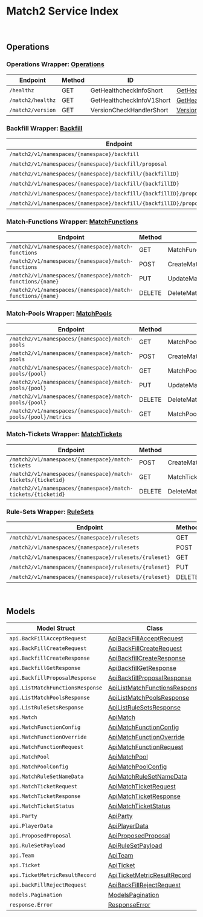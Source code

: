 # Match2 Service Index

&nbsp;

## Operations

### Operations Wrapper:  [Operations](../../services-api/pkg/service/match2/operations.go)
| Endpoint | Method | ID | Class | Wrapper | Example |
|---|---|---|---|---|---|
| `/healthz` | GET | GetHealthcheckInfoShort | [GetHealthcheckInfoShort](../../match2-sdk/pkg/match2client/operations/operations_client.go) | [GetHealthcheckInfoShort](../../services-api/pkg/service/match2/operations.go) | [GetHealthcheckInfoShort](../../samples/cli/cmd/match2/operations/getHealthcheckInfo.go) |
| `/match2/healthz` | GET | GetHealthcheckInfoV1Short | [GetHealthcheckInfoV1Short](../../match2-sdk/pkg/match2client/operations/operations_client.go) | [GetHealthcheckInfoV1Short](../../services-api/pkg/service/match2/operations.go) | [GetHealthcheckInfoV1Short](../../samples/cli/cmd/match2/operations/getHealthcheckInfoV1.go) |
| `/match2/version` | GET | VersionCheckHandlerShort | [VersionCheckHandlerShort](../../match2-sdk/pkg/match2client/operations/operations_client.go) | [VersionCheckHandlerShort](../../services-api/pkg/service/match2/operations.go) | [VersionCheckHandlerShort](../../samples/cli/cmd/match2/operations/versionCheckHandler.go) |

### Backfill Wrapper:  [Backfill](../../services-api/pkg/service/match2/backfill.go)
| Endpoint | Method | ID | Class | Wrapper | Example |
|---|---|---|---|---|---|
| `/match2/v1/namespaces/{namespace}/backfill` | POST | CreateBackfillShort | [CreateBackfillShort](../../match2-sdk/pkg/match2client/backfill/backfill_client.go) | [CreateBackfillShort](../../services-api/pkg/service/match2/backfill.go) | [CreateBackfillShort](../../samples/cli/cmd/match2/backfill/createBackfill.go) |
| `/match2/v1/namespaces/{namespace}/backfill/proposal` | GET | GetBackfillProposalShort | [GetBackfillProposalShort](../../match2-sdk/pkg/match2client/backfill/backfill_client.go) | [GetBackfillProposalShort](../../services-api/pkg/service/match2/backfill.go) | [GetBackfillProposalShort](../../samples/cli/cmd/match2/backfill/getBackfillProposal.go) |
| `/match2/v1/namespaces/{namespace}/backfill/{backfillID}` | GET | GetBackfillShort | [GetBackfillShort](../../match2-sdk/pkg/match2client/backfill/backfill_client.go) | [GetBackfillShort](../../services-api/pkg/service/match2/backfill.go) | [GetBackfillShort](../../samples/cli/cmd/match2/backfill/getBackfill.go) |
| `/match2/v1/namespaces/{namespace}/backfill/{backfillID}` | DELETE | DeleteBackfillShort | [DeleteBackfillShort](../../match2-sdk/pkg/match2client/backfill/backfill_client.go) | [DeleteBackfillShort](../../services-api/pkg/service/match2/backfill.go) | [DeleteBackfillShort](../../samples/cli/cmd/match2/backfill/deleteBackfill.go) |
| `/match2/v1/namespaces/{namespace}/backfill/{backfillID}/proposal/accept` | PUT | AcceptBackfillShort | [AcceptBackfillShort](../../match2-sdk/pkg/match2client/backfill/backfill_client.go) | [AcceptBackfillShort](../../services-api/pkg/service/match2/backfill.go) | [AcceptBackfillShort](../../samples/cli/cmd/match2/backfill/acceptBackfill.go) |
| `/match2/v1/namespaces/{namespace}/backfill/{backfillID}/proposal/reject` | PUT | RejectBackfillShort | [RejectBackfillShort](../../match2-sdk/pkg/match2client/backfill/backfill_client.go) | [RejectBackfillShort](../../services-api/pkg/service/match2/backfill.go) | [RejectBackfillShort](../../samples/cli/cmd/match2/backfill/rejectBackfill.go) |

### Match-Functions Wrapper:  [MatchFunctions](../../services-api/pkg/service/match2/matchFunctions.go)
| Endpoint | Method | ID | Class | Wrapper | Example |
|---|---|---|---|---|---|
| `/match2/v1/namespaces/{namespace}/match-functions` | GET | MatchFunctionListShort | [MatchFunctionListShort](../../match2-sdk/pkg/match2client/match_functions/match_functions_client.go) | [MatchFunctionListShort](../../services-api/pkg/service/match2/matchFunctions.go) | [MatchFunctionListShort](../../samples/cli/cmd/match2/matchFunctions/matchFunctionList.go) |
| `/match2/v1/namespaces/{namespace}/match-functions` | POST | CreateMatchFunctionShort | [CreateMatchFunctionShort](../../match2-sdk/pkg/match2client/match_functions/match_functions_client.go) | [CreateMatchFunctionShort](../../services-api/pkg/service/match2/matchFunctions.go) | [CreateMatchFunctionShort](../../samples/cli/cmd/match2/matchFunctions/createMatchFunction.go) |
| `/match2/v1/namespaces/{namespace}/match-functions/{name}` | PUT | UpdateMatchFunctionShort | [UpdateMatchFunctionShort](../../match2-sdk/pkg/match2client/match_functions/match_functions_client.go) | [UpdateMatchFunctionShort](../../services-api/pkg/service/match2/matchFunctions.go) | [UpdateMatchFunctionShort](../../samples/cli/cmd/match2/matchFunctions/updateMatchFunction.go) |
| `/match2/v1/namespaces/{namespace}/match-functions/{name}` | DELETE | DeleteMatchFunctionShort | [DeleteMatchFunctionShort](../../match2-sdk/pkg/match2client/match_functions/match_functions_client.go) | [DeleteMatchFunctionShort](../../services-api/pkg/service/match2/matchFunctions.go) | [DeleteMatchFunctionShort](../../samples/cli/cmd/match2/matchFunctions/deleteMatchFunction.go) |

### Match-Pools Wrapper:  [MatchPools](../../services-api/pkg/service/match2/matchPools.go)
| Endpoint | Method | ID | Class | Wrapper | Example |
|---|---|---|---|---|---|
| `/match2/v1/namespaces/{namespace}/match-pools` | GET | MatchPoolListShort | [MatchPoolListShort](../../match2-sdk/pkg/match2client/match_pools/match_pools_client.go) | [MatchPoolListShort](../../services-api/pkg/service/match2/matchPools.go) | [MatchPoolListShort](../../samples/cli/cmd/match2/matchPools/matchPoolList.go) |
| `/match2/v1/namespaces/{namespace}/match-pools` | POST | CreateMatchPoolShort | [CreateMatchPoolShort](../../match2-sdk/pkg/match2client/match_pools/match_pools_client.go) | [CreateMatchPoolShort](../../services-api/pkg/service/match2/matchPools.go) | [CreateMatchPoolShort](../../samples/cli/cmd/match2/matchPools/createMatchPool.go) |
| `/match2/v1/namespaces/{namespace}/match-pools/{pool}` | GET | MatchPoolDetailsShort | [MatchPoolDetailsShort](../../match2-sdk/pkg/match2client/match_pools/match_pools_client.go) | [MatchPoolDetailsShort](../../services-api/pkg/service/match2/matchPools.go) | [MatchPoolDetailsShort](../../samples/cli/cmd/match2/matchPools/matchPoolDetails.go) |
| `/match2/v1/namespaces/{namespace}/match-pools/{pool}` | PUT | UpdateMatchPoolShort | [UpdateMatchPoolShort](../../match2-sdk/pkg/match2client/match_pools/match_pools_client.go) | [UpdateMatchPoolShort](../../services-api/pkg/service/match2/matchPools.go) | [UpdateMatchPoolShort](../../samples/cli/cmd/match2/matchPools/updateMatchPool.go) |
| `/match2/v1/namespaces/{namespace}/match-pools/{pool}` | DELETE | DeleteMatchPoolShort | [DeleteMatchPoolShort](../../match2-sdk/pkg/match2client/match_pools/match_pools_client.go) | [DeleteMatchPoolShort](../../services-api/pkg/service/match2/matchPools.go) | [DeleteMatchPoolShort](../../samples/cli/cmd/match2/matchPools/deleteMatchPool.go) |
| `/match2/v1/namespaces/{namespace}/match-pools/{pool}/metrics` | GET | MatchPoolMetricShort | [MatchPoolMetricShort](../../match2-sdk/pkg/match2client/match_pools/match_pools_client.go) | [MatchPoolMetricShort](../../services-api/pkg/service/match2/matchPools.go) | [MatchPoolMetricShort](../../samples/cli/cmd/match2/matchPools/matchPoolMetric.go) |

### Match-Tickets Wrapper:  [MatchTickets](../../services-api/pkg/service/match2/matchTickets.go)
| Endpoint | Method | ID | Class | Wrapper | Example |
|---|---|---|---|---|---|
| `/match2/v1/namespaces/{namespace}/match-tickets` | POST | CreateMatchTicketShort | [CreateMatchTicketShort](../../match2-sdk/pkg/match2client/match_tickets/match_tickets_client.go) | [CreateMatchTicketShort](../../services-api/pkg/service/match2/matchTickets.go) | [CreateMatchTicketShort](../../samples/cli/cmd/match2/matchTickets/createMatchTicket.go) |
| `/match2/v1/namespaces/{namespace}/match-tickets/{ticketid}` | GET | MatchTicketDetailsShort | [MatchTicketDetailsShort](../../match2-sdk/pkg/match2client/match_tickets/match_tickets_client.go) | [MatchTicketDetailsShort](../../services-api/pkg/service/match2/matchTickets.go) | [MatchTicketDetailsShort](../../samples/cli/cmd/match2/matchTickets/matchTicketDetails.go) |
| `/match2/v1/namespaces/{namespace}/match-tickets/{ticketid}` | DELETE | DeleteMatchTicketShort | [DeleteMatchTicketShort](../../match2-sdk/pkg/match2client/match_tickets/match_tickets_client.go) | [DeleteMatchTicketShort](../../services-api/pkg/service/match2/matchTickets.go) | [DeleteMatchTicketShort](../../samples/cli/cmd/match2/matchTickets/deleteMatchTicket.go) |

### Rule-Sets Wrapper:  [RuleSets](../../services-api/pkg/service/match2/ruleSets.go)
| Endpoint | Method | ID | Class | Wrapper | Example |
|---|---|---|---|---|---|
| `/match2/v1/namespaces/{namespace}/rulesets` | GET | RuleSetListShort | [RuleSetListShort](../../match2-sdk/pkg/match2client/rule_sets/rule_sets_client.go) | [RuleSetListShort](../../services-api/pkg/service/match2/ruleSets.go) | [RuleSetListShort](../../samples/cli/cmd/match2/ruleSets/ruleSetList.go) |
| `/match2/v1/namespaces/{namespace}/rulesets` | POST | CreateRuleSetShort | [CreateRuleSetShort](../../match2-sdk/pkg/match2client/rule_sets/rule_sets_client.go) | [CreateRuleSetShort](../../services-api/pkg/service/match2/ruleSets.go) | [CreateRuleSetShort](../../samples/cli/cmd/match2/ruleSets/createRuleSet.go) |
| `/match2/v1/namespaces/{namespace}/rulesets/{ruleset}` | GET | RuleSetDetailsShort | [RuleSetDetailsShort](../../match2-sdk/pkg/match2client/rule_sets/rule_sets_client.go) | [RuleSetDetailsShort](../../services-api/pkg/service/match2/ruleSets.go) | [RuleSetDetailsShort](../../samples/cli/cmd/match2/ruleSets/ruleSetDetails.go) |
| `/match2/v1/namespaces/{namespace}/rulesets/{ruleset}` | PUT | UpdateRuleSetShort | [UpdateRuleSetShort](../../match2-sdk/pkg/match2client/rule_sets/rule_sets_client.go) | [UpdateRuleSetShort](../../services-api/pkg/service/match2/ruleSets.go) | [UpdateRuleSetShort](../../samples/cli/cmd/match2/ruleSets/updateRuleSet.go) |
| `/match2/v1/namespaces/{namespace}/rulesets/{ruleset}` | DELETE | DeleteRuleSetShort | [DeleteRuleSetShort](../../match2-sdk/pkg/match2client/rule_sets/rule_sets_client.go) | [DeleteRuleSetShort](../../services-api/pkg/service/match2/ruleSets.go) | [DeleteRuleSetShort](../../samples/cli/cmd/match2/ruleSets/deleteRuleSet.go) |


&nbsp;  

## Models

| Model Struct | Class |
|---|---|
| `api.BackFillAcceptRequest` | [ApiBackFillAcceptRequest ](../../match2-sdk/pkg/match2clientmodels/api_back_fill_accept_request.go) |
| `api.BackFillCreateRequest` | [ApiBackFillCreateRequest ](../../match2-sdk/pkg/match2clientmodels/api_back_fill_create_request.go) |
| `api.BackfillCreateResponse` | [ApiBackfillCreateResponse ](../../match2-sdk/pkg/match2clientmodels/api_backfill_create_response.go) |
| `api.BackfillGetResponse` | [ApiBackfillGetResponse ](../../match2-sdk/pkg/match2clientmodels/api_backfill_get_response.go) |
| `api.BackfillProposalResponse` | [ApiBackfillProposalResponse ](../../match2-sdk/pkg/match2clientmodels/api_backfill_proposal_response.go) |
| `api.ListMatchFunctionsResponse` | [ApiListMatchFunctionsResponse ](../../match2-sdk/pkg/match2clientmodels/api_list_match_functions_response.go) |
| `api.ListMatchPoolsResponse` | [ApiListMatchPoolsResponse ](../../match2-sdk/pkg/match2clientmodels/api_list_match_pools_response.go) |
| `api.ListRuleSetsResponse` | [ApiListRuleSetsResponse ](../../match2-sdk/pkg/match2clientmodels/api_list_rule_sets_response.go) |
| `api.Match` | [ApiMatch ](../../match2-sdk/pkg/match2clientmodels/api_match.go) |
| `api.MatchFunctionConfig` | [ApiMatchFunctionConfig ](../../match2-sdk/pkg/match2clientmodels/api_match_function_config.go) |
| `api.MatchFunctionOverride` | [ApiMatchFunctionOverride ](../../match2-sdk/pkg/match2clientmodels/api_match_function_override.go) |
| `api.MatchFunctionRequest` | [ApiMatchFunctionRequest ](../../match2-sdk/pkg/match2clientmodels/api_match_function_request.go) |
| `api.MatchPool` | [ApiMatchPool ](../../match2-sdk/pkg/match2clientmodels/api_match_pool.go) |
| `api.MatchPoolConfig` | [ApiMatchPoolConfig ](../../match2-sdk/pkg/match2clientmodels/api_match_pool_config.go) |
| `api.MatchRuleSetNameData` | [ApiMatchRuleSetNameData ](../../match2-sdk/pkg/match2clientmodels/api_match_rule_set_name_data.go) |
| `api.MatchTicketRequest` | [ApiMatchTicketRequest ](../../match2-sdk/pkg/match2clientmodels/api_match_ticket_request.go) |
| `api.MatchTicketResponse` | [ApiMatchTicketResponse ](../../match2-sdk/pkg/match2clientmodels/api_match_ticket_response.go) |
| `api.MatchTicketStatus` | [ApiMatchTicketStatus ](../../match2-sdk/pkg/match2clientmodels/api_match_ticket_status.go) |
| `api.Party` | [ApiParty ](../../match2-sdk/pkg/match2clientmodels/api_party.go) |
| `api.PlayerData` | [ApiPlayerData ](../../match2-sdk/pkg/match2clientmodels/api_player_data.go) |
| `api.ProposedProposal` | [ApiProposedProposal ](../../match2-sdk/pkg/match2clientmodels/api_proposed_proposal.go) |
| `api.RuleSetPayload` | [ApiRuleSetPayload ](../../match2-sdk/pkg/match2clientmodels/api_rule_set_payload.go) |
| `api.Team` | [ApiTeam ](../../match2-sdk/pkg/match2clientmodels/api_team.go) |
| `api.Ticket` | [ApiTicket ](../../match2-sdk/pkg/match2clientmodels/api_ticket.go) |
| `api.TicketMetricResultRecord` | [ApiTicketMetricResultRecord ](../../match2-sdk/pkg/match2clientmodels/api_ticket_metric_result_record.go) |
| `api.backFillRejectRequest` | [ApiBackFillRejectRequest ](../../match2-sdk/pkg/match2clientmodels/api_back_fill_reject_request.go) |
| `models.Pagination` | [ModelsPagination ](../../match2-sdk/pkg/match2clientmodels/models_pagination.go) |
| `response.Error` | [ResponseError ](../../match2-sdk/pkg/match2clientmodels/response_error.go) |
